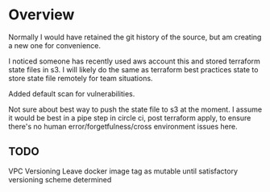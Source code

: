 # Overview
Normally I would have retained the git history of the source, but am creating a new one for convenience.

I noticed someone has recently used aws account this and stored terraform state files in s3. I will likely do the same as terraform best practices state to store state file remotely for team situations.

Added default scan for vulnerabilities.

Not sure about best way to push the state file to s3 at the moment. I assume it would be best in a pipe step in circle ci, post terraform apply, to ensure there's no human error/forgetfulness/cross environment issues here.

## TODO
VPC
Versioning
Leave docker image tag as mutable until satisfactory versioning scheme determined